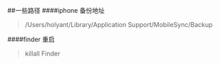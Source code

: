 ##一些路径
####iphone 备份地址
>/Users/holyant/Library/Application Support/MobileSync/Backup

####finder 重启
>killall Finder